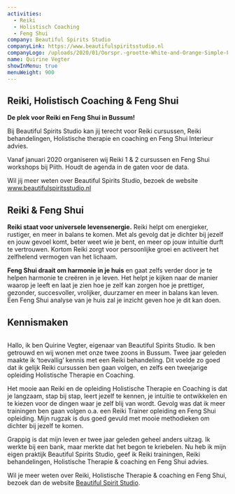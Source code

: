 ```yaml
---
activities:
  - Reiki
  - Holistisch Coaching
  - Feng Shui
company: Beautiful Spirits Studio
companyLink: https://www.beautifulspiritsstudio.nl
companyLogo: /uploads/2020/01/Oorspr.-grootte-White-and-Orange-Simple-Fine-Dining-Food-Logo.png
name: Quirine Vegter
showInMenu: true
menuWeight: 900
---
```


## Reiki, Holistisch Coaching & Feng Shui

**De plek voor Reiki en Feng Shui in Bussum!**

Bij Beautiful Spirits Studio kan jij terecht voor Reiki cursussen, Reiki behandelingen, Holistische therapie en coaching en Feng Shui Interieur advies.

Vanaf januari 2020 organiseren wij Reiki 1 & 2 cursussen en Feng Shui workshops bij Piith. Houdt de agenda in de gaten voor de data.

Wil jij meer weten over Beautiful Spirits Studio, bezoek de website www.beautifulspiritsstudio.nl

## Reiki & Feng Shui

**Reiki staat voor universele levensenergie.** Reiki helpt om energieker, rustiger, en meer in balans te komen. Met als gevolg dat je dichter bij jezelf en jouw gevoel komt, beter weet wie je bent, en meer op jouw intuïtie durft te vertrouwen. Kortom Reiki zorgt voor persoonlijke groei en activeert het zelfhelend vermogen van het lichaam. 

**Feng Shui draait om harmonie in je huis** en gaat zelfs verder door je te helpen harmonie te creëren in je leven. Het helpt je kijken naar de manier waarop je leeft en laat je zien hoe je zelf kan zorgen hoe je prettiger, gezonder, succesvoller, vrolijker, duurzamer en meer in balans kan leven. Een Feng Shui analyse van je huis zal je inzicht geven hoe je dit kan doen.

## Kennismaken

<figure class="alignright"><img src="https://res.cloudinary.com/piith/image/upload/2020/01/IMG_3719.jpg" alt="" class="wp-image-2570"/></figure>

Hallo, ik ben Quirine Vegter, eigenaar van Beautiful Spirits Studio. Ik ben getrouwd en wij wonen met onze twee zoons in Bussum. Twee jaar geleden maakte ik ‘toevallig’ kennis met een Reiki behandeling. Dit voelde zo goed dat ik gelijk Reiki cursussen ben gaan volgen, en zelfs een tweejarige opleiding Holistische Therapie en Coaching.

Het mooie aan Reiki en de opleiding Holistische Therapie en Coaching is dat je langzaam, stap bij stap, leert jezelf te kennen, je intuïtie te ontwikkelen en te kiezen voor de dingen waar je zelf blij van wordt. Gevolg was dat ik meer trainingen ben gaan volgen o.a. een Reiki Trainer opleiding en Feng Shui opleiding. Mijn rugzak is dus goed gevuld met mooie methodieken om dichter bij jezelf te komen.

Grappig is dat mijn leven er twee jaar geleden geheel anders uitzag. Ik werkte bij een bank, maar merkte dat het begon te kriebelen. Nu heb ik mijn eigen praktijk Beautiful Spirits Studio, geef ik Reiki trainingen, Reiki behandelingen, Holistische Therapie & coaching en Feng Shui advies. 

Wil je meer weten over Reiki, Holistische Therapie & coaching en Feng Shui, bezoek dan de website [Beautiful Spirit Studio](https://www.beautifulspiritsstudio.nl).
